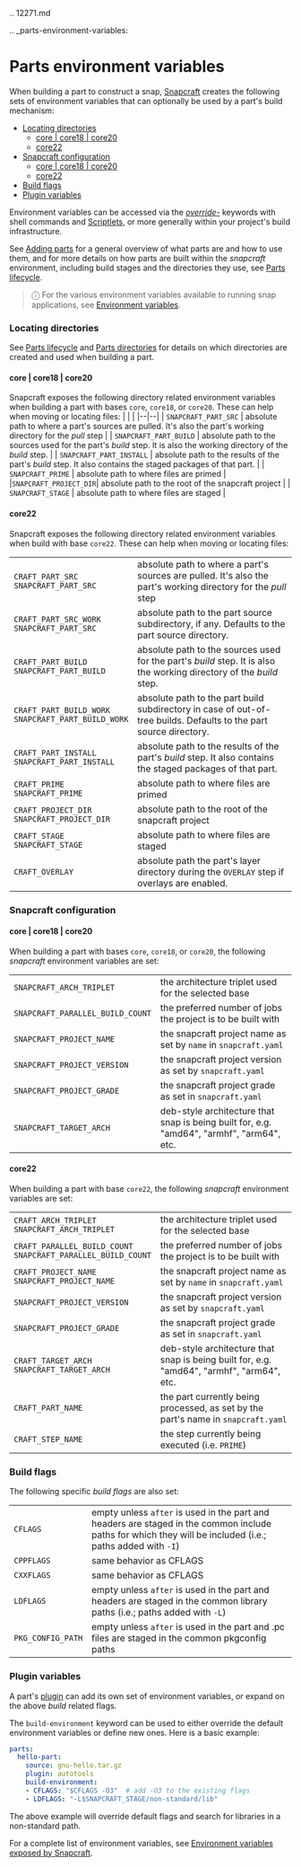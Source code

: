 .. 12271.md

.. _parts-environment-variables:

# Parts environment variables

When building a part to construct a snap,  [Snapcraft](/t/snapcraft-overview/8940) creates the following sets of environment variables that can optionally be used by a part's build mechanism:

- [Locating directories](#heading--locating-directories)
  - [core | core18 | core20](#heading--locating-directories-core18-core20)
  - [core22](#heading--locating-directories-core22)
- [Snapcraft configuration](#heading--snapcraft-configuration)
  - [core | core18 | core20](#heading--snapcraft-configuration-core18-core-20)
  - [core22](#heading--snapcraft-configuration-core22)
- [Build flags](#heading--build-flags)
- [Plugin variables](#heading--plugin-variables)

Environment variables can be accessed via the [*override-*](/t/snapcraft-parts-metadata/8336) keywords with shell commands and [Scriptlets](/t/scriptlets/4892), or more generally within your project's build infrastructure.

See [Adding parts](/t/adding-parts/11473) for a general overview of what parts are and how to use them, and for more details on how parts are built within the *snapcraft* environment, including build stages and the directories they use, see [Parts lifecycle](/t/parts-lifecycle/12231).

> ⓘ For the various environment variables available to running snap applications, see [Environment variables](/t/environment-variables/7983).

<h3 id='heading--locating-directories'>Locating directories</h3>

See [Parts lifecycle](/t/parts-lifecycle/12231) and [Parts directories](/t/parts-lifecycle/12231#heading--parts-directories) for details on which directories are created and used when building a part.

<h4 id='heading--locating-directories-core18-core20'>core | core18 | core20</h4>

Snapcraft exposes the following directory related environment variables when building a part with bases `core`, `core18`, or `core20`. These can help when moving or locating files:
| | |
|--|--|
| `SNAPCRAFT_PART_SRC` | absolute path to where a part's sources are pulled. It's also the part's working directory for the *pull* step |
| `SNAPCRAFT_PART_BUILD` | absolute path to the sources used for the part's *build* step. It is also the working directory of the *build* step. |
| `SNAPCRAFT_PART_INSTALL` | absolute path to the results of the part's *build* step. It also contains the staged packages of that part. |
| `SNAPCRAFT_PRIME` |  absolute path to where files are primed |
|`SNAPCRAFT_PROJECT_DIR`| absolute path to the root of the snapcraft project |
| `SNAPCRAFT_STAGE` | absolute path to where files are staged |

<h4 id='heading--locating-directories-core22'>core22</h4>

Snapcraft exposes the following directory related environment variables when build with base `core22`. These can help when moving or locating files:

| | |
|--|--|
| `CRAFT_PART_SRC` <br /> `SNAPCRAFT_PART_SRC` | absolute path to where a part's sources are pulled. It's also the part's working directory for the *pull* step |
| `CRAFT_PART_SRC_WORK` <br /> `SNAPCRAFT_PART_SRC` | absolute path to the part source subdirectory, if any. Defaults to the part source directory. |
| `CRAFT_PART_BUILD` <br /> `SNAPCRAFT_PART_BUILD` | absolute path to the sources used for the part's *build* step. It is also the working directory of the *build* step. |
| `CRAFT_PART_BUILD_WORK` <br /> `SNAPCRAFT_PART_BUILD_WORK` | absolute path to the part build subdirectory in case of out-of-tree builds. Defaults to the part source directory. |
| `CRAFT_PART_INSTALL` <br /> `SNAPCRAFT_PART_INSTALL` | absolute path to the results of the part's *build* step. It also contains the staged packages of that part. |
| `CRAFT_PRIME` <br /> `SNAPCRAFT_PRIME` |  absolute path to where files are primed |
| `CRAFT_PROJECT_DIR` <br /> `SNAPCRAFT_PROJECT_DIR` | absolute path to the root of the snapcraft project |
| `CRAFT_STAGE` <br /> `SNAPCRAFT_STAGE` | absolute path to where files are staged |
| `CRAFT_OVERLAY` | absolute path the part's layer directory during  the `OVERLAY` step if overlays are enabled. |

<h3 id='heading--snapcraft-configuration'>Snapcraft configuration</h3>

<h4 id='heading--snapcraft-configuration-core18-core-20'>core | core18 | core20</h4>

When building a part with bases `core`, `core18`, or `core20`, the following *snapcraft* environment variables are set:

| | |
|--|--|
| `SNAPCRAFT_ARCH_TRIPLET` | the architecture triplet used for the selected base |
| `SNAPCRAFT_PARALLEL_BUILD_COUNT`| the preferred number of jobs the project is to be built with |
| `SNAPCRAFT_PROJECT_NAME` | the snapcraft project name as set by `name` in `snapcraft.yaml` |
| `SNAPCRAFT_PROJECT_VERSION` | the snapcraft project version as set by `snapcraft.yaml`|
| `SNAPCRAFT_PROJECT_GRADE` | the snapcraft project grade as set in `snapcraft.yaml` |
| `SNAPCRAFT_TARGET_ARCH` | deb-style architecture that snap is being built for, e.g. "amd64", "armhf", "arm64", etc. |

<h4 id='heading--snapcraft-configuration-core22'>core22</h4>

When building a part with base `core22`, the following *snapcraft* environment variables are set:

| | |
|--|--|
| `CRAFT_ARCH_TRIPLET` <br /> `SNAPCRAFT_ARCH_TRIPLET`  | the architecture triplet used for the selected base |
| `CRAFT_PARALLEL_BUILD_COUNT` <br /> `SNAPCRAFT_PARALLEL_BUILD_COUNT`| the preferred number of jobs the project is to be built with |
| `CRAFT_PROJECT_NAME` <br /> `SNAPCRAFT_PROJECT_NAME` | the snapcraft project name as set by `name` in `snapcraft.yaml` |
| `SNAPCRAFT_PROJECT_VERSION` | the snapcraft project version as set by `snapcraft.yaml`|
| `SNAPCRAFT_PROJECT_GRADE` | the snapcraft project grade as set in `snapcraft.yaml` |
| `CRAFT_TARGET_ARCH` <br /> `SNAPCRAFT_TARGET_ARCH` | deb-style architecture that snap is being built for, e.g. "amd64", "armhf", "arm64", etc. |
| `CRAFT_PART_NAME` | the part currently being processed, as set by the part's name in `snapcraft.yaml` |
| `CRAFT_STEP_NAME` | the step currently being executed (i.e. `PRIME`) |

<h3 id='heading--build-flags'>Build flags</h3>

The following specific _build flags_ are also set:

| | |
|--|--|
| `CFLAGS`| empty unless `after` is used in the part and headers are staged in the common include paths for which they will be included (i.e.; paths added with  `-I`)|
|`CPPFLAGS`| same behavior as CFLAGS |
| `CXXFLAGS` | same behavior as CFLAGS |
| `LDFLAGS` | empty unless `after` is used in the part and headers are staged in the common library paths (i.e.; paths added with `-L`) |
| `PKG_CONFIG_PATH` | empty unless `after` is used in the part and .pc files are staged in the common pkgconfig paths |

<h3 id='heading--plugin-variables'>Plugin variables</h3>

A part's [plugin](/t/snapcraft-plugins/4284) can add its own set of environment variables, or expand on the above _build_ related flags.

The `build-environment` keyword can be used to either override the default environment variables or define new ones. Here is a basic example:

```yaml
parts:
  hello-part:
    source: gnu-hello.tar.gz
    plugin: autotools
    build-environment:
    - CFLAGS: "$CFLAGS -O3"  # add -O3 to the existing flags
    - LDFLAGS: "-L$SNAPCRAFT_STAGE/non-standard/lib"
```
The above example will override default flags and search for libraries in a non-standard path.

For a complete list of environment variables, see [Environment variables exposed by Snapcraft](/t/environment-variables-that-snapcraft-exposes/7569).